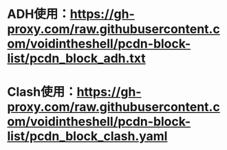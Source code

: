 # ADH使用：https://gh-proxy.com/raw.githubusercontent.com/voidintheshell/pcdn-block-list/pcdn_block_adh.txt
# Clash使用：https://gh-proxy.com/raw.githubusercontent.com/voidintheshell/pcdn-block-list/pcdn_block_clash.yaml
